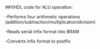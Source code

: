 ##VHDL code for ALU operation:

-Performs four arithmetic operations (addition/subtraction/multiplication/division)

-Reads serial infix format into BRAM

-Converts infix format to postfix
 
